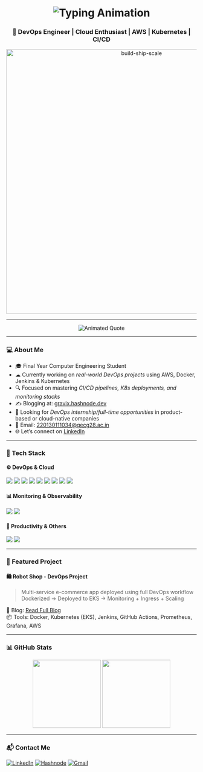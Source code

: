 <!-- Profile Header -->
<h1 align="center">
  <img src="https://readme-typing-svg.herokuapp.com?font=Fira+Code&size=32&duration=3000&pause=1000&color=00FFCC&center=true&vCenter=true&width=500&lines=🚀+Hey%2C+I'm+Gujjar+Apurv" alt="Typing Animation" />
</h1>

<h3 align="center">
  🔧 DevOps Engineer | Cloud Enthusiast | AWS | Kubernetes | CI/CD
</h3>

<p align="center">
  <img src="https://assets-global.website-files.com/63209db5d3d7166c3779bece/63f8f4789bb2082c0a79f20c_build%20ship%20scale.gif" width="700" alt="build-ship-scale" />
</p>

---

<!-- Animated DevOps Quote -->
<p align="center">
  <img src="https://readme-typing-svg.herokuapp.com?font=Fira+Code&weight=700&pause=1000&color=F7931E&center=true&vCenter=true&width=600&lines=Break+Things+Locally%2C+Scale+Globally.;Clicking+is+Temporary%2C+Automation+is+Forever.;DevOps+%7C+Kubernetes+%7C+Cloud+Warrior" alt="Animated Quote" />
</p>

---

### 💻 About Me

- 🎓 Final Year Computer Engineering Student  
- ☁ Currently working on *real-world DevOps projects* using AWS, Docker, Jenkins & Kubernetes  
- 🔍 Focused on mastering *CI/CD pipelines, K8s deployments, and monitoring stacks*  
- ✍ Blogging at: [gravix.hashnode.dev](https://gravix.hashnode.dev)  
- 💼 Looking for *DevOps internship/full-time opportunities* in product-based or cloud-native companies  
- 📧 Email: [220130111034@gecg28.ac.in](220130111034@gecg28.ac.in)  
- 🌐 Let’s connect on [LinkedIn](www.linkedin.com/in/apurv-gujjar)

---

### 🧰 Tech Stack

#### ⚙ DevOps & Cloud
<p>
  <img src="https://img.shields.io/badge/Shell%20Script-black?style=for-the-badge&logo=gnu-bash&logoColor=white"/>
  <img src="https://img.shields.io/badge/Docker-2496ED?style=for-the-badge&logo=docker&logoColor=white"/>
  <img src="https://img.shields.io/badge/Kubernetes-326CE5?style=for-the-badge&logo=kubernetes&logoColor=white"/>
  <img src="https://img.shields.io/badge/AWS-232F3E?style=for-the-badge&logo=amazon-aws&logoColor=white"/>
  <img src="https://img.shields.io/badge/Jenkins-D24939?style=for-the-badge&logo=jenkins&logoColor=white"/>
  <img src="https://img.shields.io/badge/GitHub-181717?style=for-the-badge&logo=github&logoColor=white"/>
  <img src="https://img.shields.io/badge/Git-F05032?style=for-the-badge&logo=git&logoColor=white"/>
  <img src="https://img.shields.io/badge/GitLab%20CI-FC6D26?style=for-the-badge&logo=gitlab&logoColor=white"/>
  <img src="https://img.shields.io/badge/GitHub%20Actions-2088FF?style=for-the-badge&logo=github-actions&logoColor=white"/>
</p>

#### 📊 Monitoring & Observability
<p>
  <img src="https://img.shields.io/badge/Grafana-F46800?style=for-the-badge&logo=grafana&logoColor=white"/>
  <img src="https://img.shields.io/badge/Prometheus-E6522C?style=for-the-badge&logo=prometheus&logoColor=white"/>
</p>

#### 🧠 Productivity & Others
<p>
  <img src="https://img.shields.io/badge/Notion-000000?style=for-the-badge&logo=notion&logoColor=white"/>
  <img src="https://img.shields.io/badge/Gradle-02303A?style=for-the-badge&logo=gradle&logoColor=white"/>
</p>

---

### 🚀 Featured Project

#### 🛍 Robot Shop - DevOps Project  
> Multi-service e-commerce app deployed using full DevOps workflow  
> Dockerized → Deployed to EKS → Monitoring + Ingress + Scaling

🔗 Blog: [Read Full Blog](https://opsverse.hashnode.dev/)  
📦 Tools: Docker, Kubernetes (EKS), Jenkins, GitHub Actions, Prometheus, Grafana, AWS

---

### 📊 GitHub Stats

<p align="center">
  <img src="https://github-readme-stats.vercel.app/api?username=gurjar-vishal&show_icons=true&theme=tokyonight&hide_title=true&count_private=true" height="180"/>
  <img src="https://github-readme-streak-stats.herokuapp.com/?user=gurjar-vishal&theme=tokyonight" height="180"/>
</p>

---

### 📬 Contact Me

[![LinkedIn](https://img.shields.io/badge/LinkedIn-blue?style=for-the-badge&logo=linkedin)](www.linkedin.com/in/apurv-gujjar)
[![Hashnode](https://img.shields.io/badge/Blog-Hashnode-blue?style=for-the-badge&logo=hashnode)](https://opsverse.hashnode.dev/)
[![Gmail](https://img.shields.io/badge/Gmail-red?style=for-the-badge&logo=gmail&logoColor=white)](mailto:220130111034@gecg28.ac.in)
